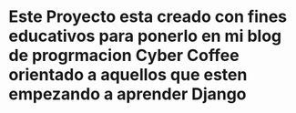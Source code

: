 # Este Proyecto esta creado con fines educativos para ponerlo en mi blog de progrmacion Cyber Coffee orientado a aquellos que esten empezando a aprender Django
